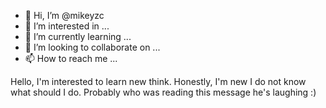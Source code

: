 - 👋 Hi, I’m @mikeyzc
- 👀 I’m interested in ...
- 🌱 I’m currently learning ...
- 💞️ I’m looking to collaborate on ...
- 📫 How to reach me ...

<!---
mikeyzc/mikeyzc is a ✨ special ✨ repository because its `README.md` (this file) appears on your GitHub profile.
You can click the Preview link to take a look at your changes.
--->
Hello, I'm interested to learn new think. 
Honestly, I'm new I do not know what should I do. Probably who was reading this message he's laughing :)
